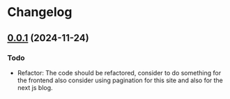 # Changelog

## [0.0.1](https://github.com/n00bsaiboth/n00bsaiboth.github.io) (2024-11-24)

### Todo

 * Refactor: The code should be refactored, consider to do something for the frontend also consider using pagination for this site and also for the next js blog.
